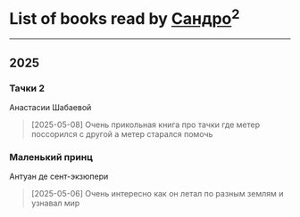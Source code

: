 # List of books read by [Сандро](https://plus.google.com/u/0/108237148933511407715/)<sup>2</sup>
---

## 2025

### Тачки 2
Анастасии Шабаевой
> [2025-05-08] Очень прикольная книга про тачки где метер поссорился с другой а метер старался помочь


### Маленький принц
Антуан де сент-экзюпери
> [2025-05-06] Очень интересно как он летал по разным землям и узнавал мир



